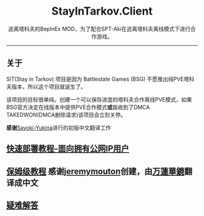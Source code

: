 <div align=center style="text-align: center">
<h1 style="text-align: center"> StayInTarkov.Client </h1>
逃离塔科夫的BepInEx MOD，为了配合SPT-Aki在逃离塔科夫离线模式下进行合作游戏。
</div>

---

## 关于

SIT(Stay in Tarkov) 项目是因为 Battlestate Games (BSG) 不愿推出纯PVE塔科夫版本，所以这个项目就诞生了。

该项目的目标很单纯，创建一个可以保存进度的塔科夫合作离线PVE模式，如果BSG官方决定在线版本中提供PVE合作模式**或**我收到了DMCA TAKEDWON(DMCA删除请求)该项目会立刻关停。


__感谢__[Sayoki-Yukina](https://github.com/Sayoki-Yukina)进行的初版中文翻译工作

## [快速部署教程-面向拥有公网IP用户](https://github.com/StayInTarkov/StayInTarkov.Client/wiki/%E9%80%9A%E5%B8%B8%E9%83%A8%E7%BD%B2%E6%96%B9%E5%BC%8F-SETUP-STANDARD)

## [保姆级教程](https://github.com/StayInTarkov/StayInTarkov.Client/wiki/%E4%BF%9D%E5%A7%86%E7%BA%A7%E6%95%99%E7%A8%8B-Step-By-Step-Installation-Guide) 感谢[jeremymouton](https://github.com/jeremymouton)创建，由[万蓮華鏡](https://space.bilibili.com/32889242)翻译成中文

## [疑难解答](https://github.com/StayInTarkov/StayInTarkov.Client/wiki/%E7%96%91%E9%9A%BE%E8%A7%A3%E7%AD%94-FAQs)
